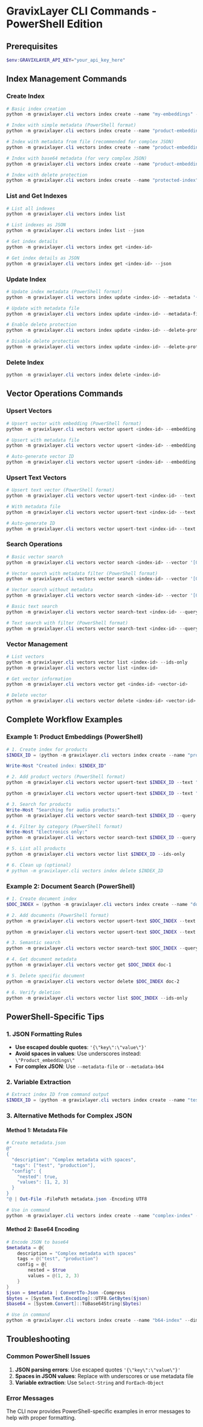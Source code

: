 # GravixLayer CLI Commands - PowerShell Edition

## Prerequisites
```powershell
$env:GRAVIXLAYER_API_KEY="your_api_key_here"
```

## Index Management Commands

### Create Index
```powershell
# Basic index creation
python -m gravixlayer.cli vectors index create --name "my-embeddings" --dimension 1024 --metric cosine

# Index with simple metadata (PowerShell format)
python -m gravixlayer.cli vectors index create --name "product-embeddings" --dimension 1536 --metric cosine --metadata '{\"description\":\"Product_embeddings\",\"model\":\"text-embedding-ada-002\"}'

# Index with metadata from file (recommended for complex JSON)
python -m gravixlayer.cli vectors index create --name "product-embeddings-file" --dimension 1536 --metric cosine --metadata-file metadata.json

# Index with base64 metadata (for very complex JSON)
python -m gravixlayer.cli vectors index create --name "product-embeddings-b64" --dimension 768 --metric cosine --metadata-b64 eyJkZXNjcmlwdGlvbiI6ICJQcm9kdWN0IGVtYmVkZGluZ3MiLCAibW9kZWwiOiAidGV4dC1lbWJlZGRpbmctYWRhLTAwMiJ9

# Index with delete protection
python -m gravixlayer.cli vectors index create --name "protected-index" --dimension 768 --metric euclidean --delete-protection
```

### List and Get Indexes
```powershell
# List all indexes
python -m gravixlayer.cli vectors index list

# List indexes as JSON
python -m gravixlayer.cli vectors index list --json

# Get index details
python -m gravixlayer.cli vectors index get <index-id>

# Get index details as JSON
python -m gravixlayer.cli vectors index get <index-id> --json
```

### Update Index
```powershell
# Update index metadata (PowerShell format)
python -m gravixlayer.cli vectors index update <index-id> --metadata '{\"description\":\"Updated_embeddings\",\"version\":\"2.0\"}'

# Update with metadata file
python -m gravixlayer.cli vectors index update <index-id> --metadata-file updated_metadata.json

# Enable delete protection
python -m gravixlayer.cli vectors index update <index-id> --delete-protection true

# Disable delete protection
python -m gravixlayer.cli vectors index update <index-id> --delete-protection false
```

### Delete Index
```powershell
python -m gravixlayer.cli vectors index delete <index-id>
```

## Vector Operations Commands

### Upsert Vectors
```powershell
# Upsert vector with embedding (PowerShell format)
python -m gravixlayer.cli vectors vector upsert <index-id> --embedding '[0.1,0.2,0.3,0.4,0.5]' --id "my-vector-1" --metadata '{\"title\":\"Sample_Document\",\"category\":\"test\"}'

# Upsert with metadata file
python -m gravixlayer.cli vectors vector upsert <index-id> --embedding '[0.2,0.3,0.4,0.5,0.6]' --metadata-file vector_metadata.json

# Auto-generate vector ID
python -m gravixlayer.cli vectors vector upsert <index-id> --embedding '[0.2,0.3,0.4,0.5,0.6]' --metadata '{\"title\":\"Another_Document\"}'
```

### Upsert Text Vectors
```powershell
# Upsert text vector (PowerShell format)
python -m gravixlayer.cli vectors vector upsert-text <index-id> --text "This is a sample document for embedding" --model "baai/bge-large-en-v1.5" --id "text-vector-1" --metadata '{\"source\":\"cli\",\"type\":\"example\"}'

# With metadata file
python -m gravixlayer.cli vectors vector upsert-text <index-id> --text "Another sample document" --model "baai/bge-large-en-v1.5" --metadata-file metadata.json

# Auto-generate ID
python -m gravixlayer.cli vectors vector upsert-text <index-id> --text "Another sample document" --model "baai/bge-large-en-v1.5" --metadata '{\"source\":\"cli\"}'
```

### Search Operations
```powershell
# Basic vector search
python -m gravixlayer.cli vectors vector search <index-id> --vector '[0.15,0.25,0.35,0.45,0.55]' --top-k 5

# Vector search with metadata filter (PowerShell format)
python -m gravixlayer.cli vectors vector search <index-id> --vector '[0.15,0.25,0.35,0.45,0.55]' --top-k 3 --filter '{\"category\":\"test\"}' --include-values

# Vector search without metadata
python -m gravixlayer.cli vectors vector search <index-id> --vector '[0.15,0.25,0.35,0.45,0.55]' --top-k 5 --include-metadata false

# Basic text search
python -m gravixlayer.cli vectors vector search-text <index-id> --query "sample document" --model "baai/bge-large-en-v1.5" --top-k 5

# Text search with filter (PowerShell format)
python -m gravixlayer.cli vectors vector search-text <index-id> --query "document embedding" --model "baai/bge-large-en-v1.5" --top-k 3 --filter '{\"source\":\"cli\"}'
```

### Vector Management
```powershell
# List vectors
python -m gravixlayer.cli vectors vector list <index-id> --ids-only
python -m gravixlayer.cli vectors vector list <index-id>

# Get vector information
python -m gravixlayer.cli vectors vector get <index-id> <vector-id>

# Delete vector
python -m gravixlayer.cli vectors vector delete <index-id> <vector-id>
```

## Complete Workflow Examples

### Example 1: Product Embeddings (PowerShell)
```powershell
# 1. Create index for products
$INDEX_ID = (python -m gravixlayer.cli vectors index create --name "product-catalog" --dimension 1024 --metric cosine --metadata '{\"purpose\":\"product_search\"}' | Select-String "Index ID:" | ForEach-Object { $_.ToString().Split(' ')[-1] })

Write-Host "Created index: $INDEX_ID"

# 2. Add product vectors (PowerShell format)
python -m gravixlayer.cli vectors vector upsert-text $INDEX_ID --text "Wireless bluetooth headphones with noise cancellation" --model "baai/bge-large-en-v1.5" --id "product-1" --metadata '{\"name\":\"Premium_Headphones\",\"category\":\"electronics\",\"price\":299.99}'

python -m gravixlayer.cli vectors vector upsert-text $INDEX_ID --text "Running shoes with advanced cushioning technology" --model "baai/bge-large-en-v1.5" --id "product-2" --metadata '{\"name\":\"Athletic_Shoes\",\"category\":\"sports\",\"price\":129.99}'

# 3. Search for products
Write-Host "Searching for audio products:"
python -m gravixlayer.cli vectors vector search-text $INDEX_ID --query "audio headphones music" --model "baai/bge-large-en-v1.5" --top-k 3

# 4. Filter by category (PowerShell format)
Write-Host "Electronics only:"
python -m gravixlayer.cli vectors vector search-text $INDEX_ID --query "wireless technology" --model "baai/bge-large-en-v1.5" --top-k 2 --filter '{\"category\":\"electronics\"}'

# 5. List all products
python -m gravixlayer.cli vectors vector list $INDEX_ID --ids-only

# 6. Clean up (optional)
# python -m gravixlayer.cli vectors index delete $INDEX_ID
```

### Example 2: Document Search (PowerShell)
```powershell
# 1. Create document index
$DOC_INDEX = (python -m gravixlayer.cli vectors index create --name "document-search" --dimension 1024 --metric cosine | Select-String "Index ID:" | ForEach-Object { $_.ToString().Split(' ')[-1] })

# 2. Add documents (PowerShell format)
python -m gravixlayer.cli vectors vector upsert-text $DOC_INDEX --text "Machine learning algorithms for data analysis and prediction" --model "baai/bge-large-en-v1.5" --id "doc-1" --metadata '{\"title\":\"ML_Guide\",\"author\":\"Data_Scientist\",\"topic\":\"AI\"}'

python -m gravixlayer.cli vectors vector upsert-text $DOC_INDEX --text "Web development with modern JavaScript frameworks" --model "baai/bge-large-en-v1.5" --id "doc-2" --metadata '{\"title\":\"Web_Dev_Guide\",\"author\":\"Frontend_Dev\",\"topic\":\"Programming\"}'

# 3. Semantic search
python -m gravixlayer.cli vectors vector search-text $DOC_INDEX --query "artificial intelligence and data science" --model "baai/bge-large-en-v1.5" --top-k 5

# 4. Get document metadata
python -m gravixlayer.cli vectors vector get $DOC_INDEX doc-1

# 5. Delete specific document
python -m gravixlayer.cli vectors vector delete $DOC_INDEX doc-2

# 6. Verify deletion
python -m gravixlayer.cli vectors vector list $DOC_INDEX --ids-only
```

## PowerShell-Specific Tips

### 1. JSON Formatting Rules
- **Use escaped double quotes**: `'{\"key\":\"value\"}'`
- **Avoid spaces in values**: Use underscores instead: `\"Product_embeddings\"`
- **For complex JSON**: Use `--metadata-file` or `--metadata-b64`

### 2. Variable Extraction
```powershell
# Extract index ID from command output
$INDEX_ID = (python -m gravixlayer.cli vectors index create --name "test" --dimension 768 --metric cosine | Select-String "Index ID:" | ForEach-Object { $_.ToString().Split(' ')[-1] })
```

### 3. Alternative Methods for Complex JSON

#### Method 1: Metadata File
```powershell
# Create metadata.json
@"
{
  "description": "Complex metadata with spaces",
  "tags": ["test", "production"],
  "config": {
    "nested": true,
    "values": [1, 2, 3]
  }
}
"@ | Out-File -FilePath metadata.json -Encoding UTF8

# Use in command
python -m gravixlayer.cli vectors index create --name "complex-index" --dimension 768 --metric cosine --metadata-file metadata.json
```

#### Method 2: Base64 Encoding
```powershell
# Encode JSON to base64
$metadata = @{
    description = "Complex metadata with spaces"
    tags = @("test", "production")
    config = @{
        nested = $true
        values = @(1, 2, 3)
    }
}
$json = $metadata | ConvertTo-Json -Compress
$bytes = [System.Text.Encoding]::UTF8.GetBytes($json)
$base64 = [System.Convert]::ToBase64String($bytes)

# Use in command
python -m gravixlayer.cli vectors index create --name "b64-index" --dimension 768 --metric cosine --metadata-b64 $base64
```

## Troubleshooting

### Common PowerShell Issues
1. **JSON parsing errors**: Use escaped quotes `'{\"key\":\"value\"}'`
2. **Spaces in JSON values**: Replace with underscores or use metadata file
3. **Variable extraction**: Use `Select-String` and `ForEach-Object`

### Error Messages
The CLI now provides PowerShell-specific examples in error messages to help with proper formatting.